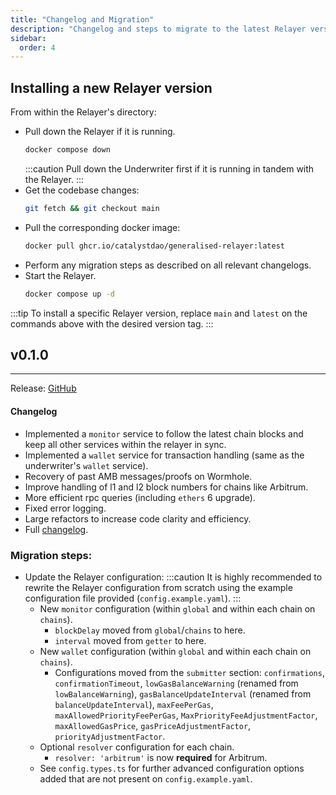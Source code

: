```yaml
---
title: "Changelog and Migration"
description: "Changelog and steps to migrate to the latest Relayer version."
sidebar:
  order: 4
---
```


## Installing a new Relayer version
From within the Relayer's directory:
- Pull down the Relayer if it is running.
    ```bash
    docker compose down
    ```
    :::caution
    Pull down the Underwriter first if it is running in tandem with the Relayer.
    :::
- Get the codebase changes:
    ```bash
    git fetch && git checkout main
    ```
- Pull the corresponding docker image:
    ```bash
    docker pull ghcr.io/catalystdao/generalised-relayer:latest
    ```
- Perform any migration steps as described on all relevant changelogs.
- Start the Relayer.
    ```bash
    docker compose up -d
    ```
:::tip
To install a specific Relayer version, replace `main` and `latest` on the commands above with the desired version tag.
:::

## v0.1.0
---
Release: [GitHub](https://github.com/catalystdao/generalised-relayer/releases/tag/v0.1.0)
#### Changelog
- Implemented a `monitor` service to follow the latest chain blocks and keep all other services within the relayer in sync.
- Implemented a `wallet` service for transaction handling (same as the underwriter's `wallet` service).
- Recovery of past AMB messages/proofs on Wormhole.
- Improve handling of l1 and l2 block numbers for chains like Arbitrum.
- More efficient rpc queries (including `ethers` 6 upgrade).
- Fixed error logging.
- Large refactors to increase code clarity and efficiency.
- Full [changelog](https://github.com/catalystdao/generalised-relayer/commit/e7d63265b7ddfcf5b3210ae74f71659c01681f5f).

### Migration steps:
- Update the Relayer configuration:
    :::caution
    It is highly recommended to rewrite the Relayer configuration from scratch using the example configuration file provided (`config.example.yaml`).
    :::
    - New `monitor` configuration (within `global` and within each chain on `chains`).
        - `blockDelay` moved from `global`/`chains` to here.
        - `interval` moved from `getter` to here.
    - New `wallet` configuration (within `global` and within each chain on `chains`).
        - Configurations moved from the `submitter` section: `confirmations`, `confirmationTimeout`, `lowGasBalanceWarning` (renamed from `lowBalanceWarning`), `gasBalanceUpdateInterval` (renamed from `balanceUpdateInterval`), `maxFeePerGas`, `maxAllowedPriorityFeePerGas`, `MaxPriorityFeeAdjustmentFactor`, `maxAllowedGasPrice`, `gasPriceAdjustmentFactor`, `priorityAdjustmentFactor`.
    - Optional `resolver` configuration for each chain.
        - `resolver: 'arbitrum'` is now **required** for Arbitrum.
    - See `config.types.ts` for further advanced configuration options added that are not present on `config.example.yaml`.
